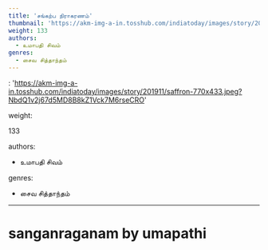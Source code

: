 ```yaml
---
title: 'சங்கற்ப நிராகரணம்'
thumbnail: 'https://akm-img-a-in.tosshub.com/indiatoday/images/story/201911/saffron-770x433.jpeg?NbdQ1v2j67d5MD8B8kZ1Vck7M6rseCRO'
weight: 133
authors:
  - உமாபதி சிவம்
genres:
  - சைவ சித்தாந்தம்
---
```


: 'https://akm-img-a-in.tosshub.com/indiatoday/images/story/201911/saffron-770x433.jpeg?NbdQ1v2j67d5MD8B8kZ1Vck7M6rseCRO'  

weight:

 133  

authors:  

  - உமாபதி சிவம்  

genres:  

  - சைவ சித்தாந்தம்  

---  

  

# sanganraganam by umapathi